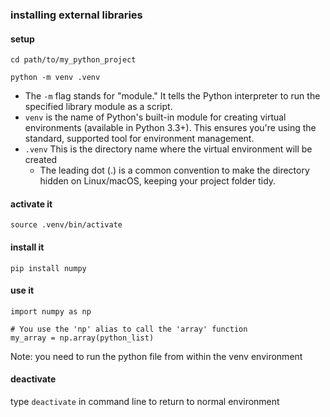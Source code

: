 ### installing external libraries

#### setup
```
cd path/to/my_python_project
```
```
python -m venv .venv
```
- The `-m` flag stands for "module." It tells the Python interpreter to run the specified library module as a script.
- `venv` is the name of Python's built-in module for creating virtual environments (available in Python 3.3+). This ensures you're using the standard, supported tool for environment management.
- `.venv` This is the directory name where the virtual environment will be created
  - The leading dot (.) is a common convention to make the directory hidden on Linux/macOS, keeping your project folder tidy.

#### activate it
`source .venv/bin/activate`

#### install it
`pip install numpy`

#### use it
```
import numpy as np

# You use the 'np' alias to call the 'array' function
my_array = np.array(python_list)
```
Note: you need to run the python file from within the venv environment

#### deactivate
type `deactivate` in command line to return to normal environment

